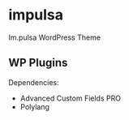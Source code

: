 # impulsa
Im.pulsa WordPress Theme

## WP Plugins
Dependencies:

- Advanced Custom Fields PRO
- Polylang